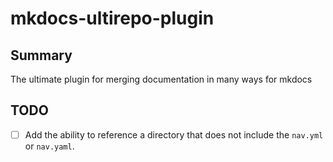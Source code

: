 # mkdocs-ultirepo-plugin

## Summary

The ultimate plugin for merging documentation in many ways for mkdocs

## TODO

* [ ] Add the ability to reference a directory that does not include the `nav.yml` or `nav.yaml`.

